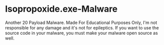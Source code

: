 # Isopropoxide.exe-Malware
Another 20 Payload Malware. Made For Educational Purposes Only, I'm not responsible for any damage and it's not for epileptics. If you want to use the source code in your malware, you must make your malware open source as well.
